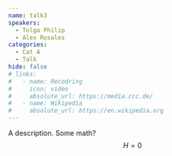 ```yaml
---
name: talk3
speakers:
  - Tolga Philip
  - Alex Rosales
categories:
  - Cat A
  - Talk
hide: false
# links:
#   - name: Recodring
#     icon: video
#     absolute_url: https://media.ccc.de/
#   - name: Wikipedia
#     absolute_url: https://en.wikipedia.org
---
```


A description.
Some math?
$$
H=0
$$
